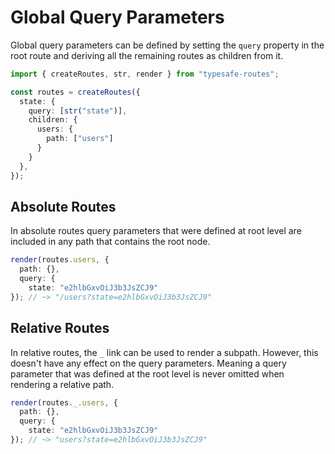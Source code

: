 # Global Query Parameters

Global query parameters can be defined by setting the `query` property in the root route and deriving all the remaining routes as children from it.


```ts
import { createRoutes, str, render } from "typesafe-routes";

const routes = createRoutes({
  state: {
    query: [str("state")],
    children: {
      users: {
        path: ["users"]
      }
    }
  },
});
```

<!-- tabs:start -->
## **Absolute Routes**

In absolute routes query parameters that were defined at root level are included in any path that contains the root node.

```ts
render(routes.users, {
  path: {},
  query: {
    state: "e2hlbGxvOiJ3b3JsZCJ9"
}); // ~> "/users?state=e2hlbGxvOiJ3b3JsZCJ9"
```

## **Relative Routes**

In relative routes, the `_` link can be used to render a subpath. However, this doesn't have any effect on the query parameters. Meaning a query parameter that was defined at the root level is never omitted when rendering a relative path.

```ts
render(routes._.users, {
  path: {},
  query: {
    state: "e2hlbGxvOiJ3b3JsZCJ9"
}); // ~> "users?state=e2hlbGxvOiJ3b3JsZCJ9"
```
<!-- tabs:end -->